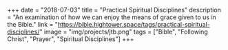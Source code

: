 +++
date = "2018-07-03"
title = "Practical Spiritual Disciplines"
description = "An examination of how we can enjoy the means of grace given to us in the Bible."
link = "https://bible.hightower.space/tags/practical-spiritual-disciplines/"
image = "img/projects/jtb.png"
tags = ["Bible", "Following Christ", "Prayer", "Spiritual Disciplines"]
+++
